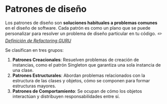 # Patrones de diseño

Los patrones de diseño son **soluciones habituales a problemas comunes** en el diseño de software. Cada patrón es como un plano que se puede personalizar para resolver un problema de diseño particular en tu código.
*✏️ [Definición de Refactoring GURU](https://refactoring.guru/es/design-patterns)*


Se clasifican en tres grupos:

1. **Patrones Creacionales**: Resuelven problemas de creación de instancias, como el patrón Singleton que garantiza una sola instancia de una clase.
2. **Patrones Estructurales**: Abordan problemas relacionados con la estructura de las clases y objetos, cómo se componen para formar estructuras mayores.
3. **Patrones de Comportamiento**: Se ocupan de cómo los objetos interactúan y distribuyen responsabilidades entre sí.
   
